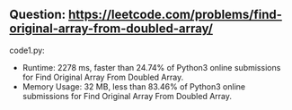 ## Question: https://leetcode.com/problems/find-original-array-from-doubled-array/

code1.py:
* Runtime: 2278 ms, faster than 24.74% of Python3 online submissions for Find Original Array From Doubled Array.
* Memory Usage: 32 MB, less than 83.46% of Python3 online submissions for Find Original Array From Doubled Array.